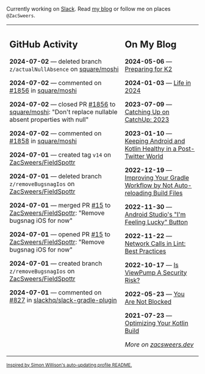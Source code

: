 Currently working on [Slack](https://slack.com/). Read [my blog](https://zacsweers.dev/) or follow me on places `@ZacSweers`.

<table><tr><td valign="top" width="60%">

## GitHub Activity
<!-- githubActivity starts -->
**2024-07-02** — deleted branch `z/actualNullAbsence` on [square/moshi](https://github.com/square/moshi)

**2024-07-02** — commented on [#1856](https://github.com/square/moshi/pull/1856#issuecomment-2204251487) in [square/moshi](https://github.com/square/moshi)

**2024-07-02** — closed PR [#1856](https://github.com/square/moshi/pull/1856) to [square/moshi](https://github.com/square/moshi): "Don't replace nullable absent properties with null"

**2024-07-02** — commented on [#1858](https://github.com/square/moshi/pull/1858#issuecomment-2204240635) in [square/moshi](https://github.com/square/moshi)

**2024-07-01** — created tag `v14` on [ZacSweers/FieldSpottr](https://github.com/ZacSweers/FieldSpottr)

**2024-07-01** — deleted branch `z/removeBugsnagIos` on [ZacSweers/FieldSpottr](https://github.com/ZacSweers/FieldSpottr)

**2024-07-01** — merged PR [#15](https://github.com/ZacSweers/FieldSpottr/pull/15) to [ZacSweers/FieldSpottr](https://github.com/ZacSweers/FieldSpottr): "Remove bugsnag iOS for now"

**2024-07-01** — opened PR [#15](https://github.com/ZacSweers/FieldSpottr/pull/15) to [ZacSweers/FieldSpottr](https://github.com/ZacSweers/FieldSpottr): "Remove bugsnag iOS for now"

**2024-07-01** — created branch `z/removeBugsnagIos` on [ZacSweers/FieldSpottr](https://github.com/ZacSweers/FieldSpottr)

**2024-07-01** — commented on [#827](https://github.com/slackhq/slack-gradle-plugin/pull/827#issuecomment-2200894649) in [slackhq/slack-gradle-plugin](https://github.com/slackhq/slack-gradle-plugin)
<!-- githubActivity ends -->
</td><td valign="top" width="40%">

## On My Blog
<!-- blog starts -->
**2024-05-06** — [Preparing for K2](https://www.zacsweers.dev/preparing-for-k2/)

**2024-01-03** — [Life in 2024](https://www.zacsweers.dev/life-in-2024/)

**2023-07-09** — [Catching Up on CatchUp: 2023](https://www.zacsweers.dev/catching-up-on-catchup-2023/)

**2023-01-10** — [Keeping Android and Kotlin Healthy in a Post-Twitter World](https://www.zacsweers.dev/keeping-android-healthy/)

**2022-12-19** — [Improving Your Gradle Workflow by Not Auto-reloading Build Files](https://www.zacsweers.dev/improving-your-workflow-by-not-auto-reloading-build-files/)

**2022-11-30** — [Android Studio's "I'm Feeling Lucky" Button](https://www.zacsweers.dev/android-studios-im-feeling-lucky-button/)

**2022-11-22** — [Network Calls in Lint: Best Practices](https://www.zacsweers.dev/network-calls-in-lint-best-practices/)

**2022-10-17** — [Is ViewPump A Security Risk?](https://www.zacsweers.dev/is-viewpump-a-security-risk/)

**2022-05-23** — [You Are Not Blocked](https://www.zacsweers.dev/you-are-not-blocked/)

**2021-07-23** — [Optimizing Your Kotlin Build](https://www.zacsweers.dev/optimizing-your-kotlin-build/)
<!-- blog ends -->
_More on [zacsweers.dev](https://zacsweers.dev/)_
</td></tr></table>

<sub><a href="https://simonwillison.net/2020/Jul/10/self-updating-profile-readme/">Inspired by Simon Willison's auto-updating profile README.</a></sub>